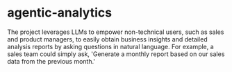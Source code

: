 # agentic-analytics
The project leverages LLMs to empower non-technical users, such as sales and product managers, to easily obtain business insights and detailed analysis reports by asking questions in natural language. For example, a sales team could simply ask, 'Generate a monthly report based on our sales data from the previous month.'
